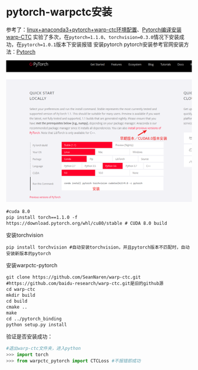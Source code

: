 # pytorch-warpctc安装
参考了：[linux+anaconda3+pytorch+warp-ctc环境配置](https://blog.csdn.net/Before_sunshine/article/details/85677675)、[Pytorch编译安装warp-CTC](https://blog.csdn.net/zzc15806/article/details/83999668)
实验了多次，在`pytorch=1.1.0`、`torchvision=0.3.0`情况下安装成功，在`pytorch=1.0.1`版本下安装报错
安装pytorch
pytorch安装参考官网安装方法：[Pytorch](https://pytorch.org/)

![Pytorch](../.gitbook/assets/选区_006.png)

```shell
#cuda 8.0
pip install torch==1.1.0 -f https://download.pytorch.org/whl/cu80/stable # CUDA 8.0 build
```
安装torchvision
```shell
pip install torchvision #自动安装torchvision，并且pytorch版本不匹配时，自动安装新版本的pytorch
```
安装warpctc-pytorch
```shell
git clone https://github.com/SeanNaren/warp-ctc.git #https://github.com/baidu-research/warp-ctc.git是旧的github源
cd warp-ctc
mkdir build
cd build
cmake ..
make
cd ../pytorch_binding
python setup.py install
```
验证是否安装成功：
```python
#退出warp-ctc文件夹，进入python
>>> import torch
>>> from warpctc_pytorch import CTCLoss #不报错即成功
```

